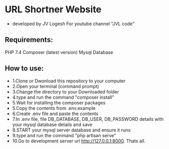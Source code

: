 # URL Shortner Website
 - developed by JV Logesh For youtube channel "JVL code"

## Requirements:
PHP 7.4
Composer (latest version)
Mysql Database


## How to use:
- 1.Clone or Dwonload this repository to your computer
- 2.Open your terminal (command prompt)
- 3.Change the directory to your Downloaded folder
- 4.type and run the command "composer install" 
- 5.Wait for installing the composer packages
- 5.Copy the contents from .env.example
- 6.Create .env file and paste the contents
- 7.In .env file, file DB_DATABASE, DB_USER, DB_PASSWORD details with your mysql database details and save
- 8.START your mysql server database  and ensure it runs
- 9.type and run the command "php artisan serve" 
- 10.Go to development server url http://127.0.0.1:8000. Thats all.

